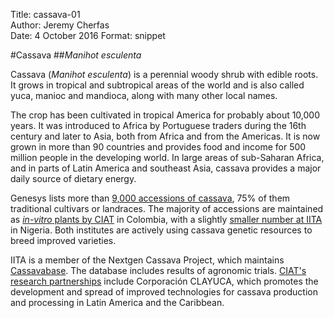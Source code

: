 Title:  cassava-01  
Author: Jeremy Cherfas  
Date:   4 October 2016 
Format: snippet  

#Cassava
##*Manihot esculenta*

Cassava (*Manihot esculenta*) is a perennial woody shrub with edible roots. It grows in tropical and subtropical areas of the world and is also called yuca, manioc and mandioca, along with many other local names.

The crop has been cultivated in tropical America for probably about 10,000 years. It was introduced to Africa by Portuguese traders during the 16th century and later to Asia, both from Africa and from the Americas. It is now grown in more than 90 countries and provides food and income for 500 million people in the developing world. In large areas of sub-Saharan Africa, and in parts of Latin America and southeast Asia, cassava provides a major daily source of dietary energy.

Genesys lists more than [9,000 accessions of cassava][goo], 75% of them traditional cultivars or landraces. The majority of accessions are maintained as [*in-vitro* plants by CIAT][ciat] in Colombia, with a slightly [smaller number at IITA][iita] in Nigeria. Both institutes are actively using cassava genetic resources to breed improved varieties.

IITA is a member of the Nextgen Cassava Project, which maintains [Cassavabase][cassavabase]. The database includes results of agronomic trials. [CIAT's research partnerships][cgiar] include Corporación CLAYUCA, which promotes the development and spread of improved technologies for cassava production and processing in Latin America and the Caribbean.

[cassavabase]: https://www.cassavabase.org
[cgiar]: https://ciat.cgiar.org/cassava-research
[ciat]: http://isa.ciat.cgiar.org/urg/cassavacollection.do
[goo]: https://goo.gl/Vvb8KM
[iita]: http://www.iita.org/genetic-resources